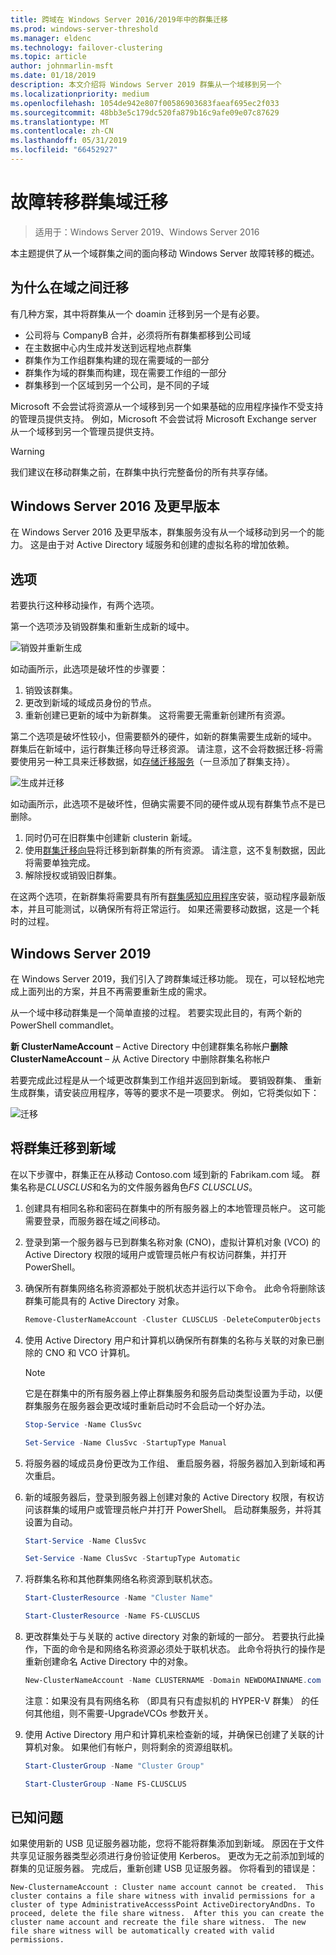 ```yaml
---
title: 跨域在 Windows Server 2016/2019年中的群集迁移
ms.prod: windows-server-threshold
ms.manager: eldenc
ms.technology: failover-clustering
ms.topic: article
author: johnmarlin-msft
ms.date: 01/18/2019
description: 本文介绍将 Windows Server 2019 群集从一个域移到另一个
ms.localizationpriority: medium
ms.openlocfilehash: 1054de942e807f00586903683faeaf695ec2f033
ms.sourcegitcommit: 48bb3e5c179dc520fa879b16c9afe09e07c87629
ms.translationtype: MT
ms.contentlocale: zh-CN
ms.lasthandoff: 05/31/2019
ms.locfileid: "66452927"
---
```

# <a name="failover-cluster-domain-migration"></a>故障转移群集域迁移

> 适用于：Windows Server 2019、Windows Server 2016

本主题提供了从一个域群集之间的面向移动 Windows Server 故障转移的概述。

## <a name="why-migrate-between-domains"></a>为什么在域之间迁移

有几种方案，其中将群集从一个 doamin 迁移到另一个是有必要。

- 公司将与 CompanyB 合并，必须将所有群集都移到公司域
- 在主数据中心内生成并发送到远程地点群集
- 群集作为工作组群集构建的现在需要域的一部分
- 群集作为域的群集而构建，现在需要工作组的一部分
- 群集移到一个区域到另一个公司，是不同的子域

Microsoft 不会尝试将资源从一个域移到另一个如果基础的应用程序操作不受支持的管理员提供支持。 例如，Microsoft 不会尝试将 Microsoft Exchange server 从一个域移到另一个管理员提供支持。

   > [!WARNING]
   > 我们建议在移动群集之前，在群集中执行完整备份的所有共享存储。

## <a name="windows-server-2016-and-earlier"></a>Windows Server 2016 及更早版本

在 Windows Server 2016 及更早版本，群集服务没有从一个域移动到另一个的能力。  这是由于对 Active Directory 域服务和创建的虚拟名称的增加依赖。   

## <a name="options"></a>选项

若要执行这种移动操作，有两个选项。

第一个选项涉及销毁群集和重新生成新的域中。

![销毁并重新生成](media/Cross-Domain-Cluster-Migration/Cross-Cluster-Domain-Migration-1.gif)

如动画所示，此选项是破坏性的步骤要：

1. 销毁该群集。
2. 更改到新域的域成员身份的节点。
3. 重新创建已更新的域中为新群集。  这将需要无需重新创建所有资源。

第二个选项是破坏性较小，但需要额外的硬件，如新的群集需要生成新的域中。  群集后在新域中，运行群集迁移向导迁移资源。 请注意，这不会将数据迁移-将需要使用另一种工具来迁移数据，如[存储迁移服务](../storage/storage-migration-service/overview.md)（一旦添加了群集支持）。

![生成并迁移](media/Cross-Domain-Cluster-Migration/Cross-Cluster-Domain-Migration-2.gif)

如动画所示，此选项不是破坏性，但确实需要不同的硬件或从现有群集节点不是已删除。

1. 同时仍可在旧群集中创建新 clusterin 新域。
2. 使用[群集迁移向导](https://docs.microsoft.com/en-us/previous-versions/windows/it-pro/windows-server-2008-R2-and-2008/cc754481(v=ws.10))将迁移到新群集的所有资源。 请注意，这不复制数据，因此将需要单独完成。
3. 解除授权或销毁旧群集。

在这两个选项，在新群集将需要具有所有[群集感知应用程序](https://technet.microsoft.com/aa369082(v=vs.90))安装，驱动程序最新版本，并且可能测试，以确保所有将正常运行。  如果还需要移动数据，这是一个耗时的过程。

## <a name="windows-server-2019"></a>Windows Server 2019

在 Windows Server 2019，我们引入了跨群集域迁移功能。  现在，可以轻松地完成上面列出的方案，并且不再需要重新生成的需求。  

从一个域中移动群集是一个简单直接的过程。 若要实现此目的，有两个新的 PowerShell commandlet。

**新 ClusterNameAccount** – Active Directory 中创建群集名称帐户**删除 ClusterNameAccount** – 从 Active Directory 中删除群集名称帐户

若要完成此过程是从一个域更改群集到工作组并返回到新域。  要销毁群集、 重新生成群集，请安装应用程序，等等的要求不是一项要求。 例如，它将类似如下：

![迁移](media/Cross-Domain-Cluster-Migration/Cross-Cluster-Domain-Migration-3.gif)

## <a name="migrating-a-cluster-to-a-new-domain"></a>将群集迁移到新域

在以下步骤中，群集正在从移动 Contoso.com 域到新的 Fabrikam.com 域。  群集名称是*CLUSCLUS*和名为的文件服务器角色*FS CLUSCLUS*。

1. 创建具有相同名称和密码在群集中的所有服务器上的本地管理员帐户。  这可能需要登录，而服务器在域之间移动。
2. 登录到第一个服务器与已到群集名称对象 (CNO)，虚拟计算机对象 (VCO) 的 Active Directory 权限的域用户或管理员帐户有权访问群集，并打开 PowerShell。
3. 确保所有群集网络名称资源都处于脱机状态并运行以下命令。  此命令将删除该群集可能具有的 Active Directory 对象。

   ```PowerShell
   Remove-ClusterNameAccount -Cluster CLUSCLUS -DeleteComputerObjects
   ```
4. 使用 Active Directory 用户和计算机以确保所有群集的名称与关联的对象已删除的 CNO 和 VCO 计算机。

   > [!NOTE]
   > 它是在群集中的所有服务器上停止群集服务和服务启动类型设置为手动，以便群集服务在服务器会更改域时重新启动时不会启动一个好办法。

   ```PowerShell
   Stop-Service -Name ClusSvc

   Set-Service -Name ClusSvc -StartupType Manual
   ```

5. 将服务器的域成员身份更改为工作组、 重启服务器，将服务器加入到新域和再次重启。
6. 新的域服务器后，登录到服务器上创建对象的 Active Directory 权限，有权访问该群集的域用户或管理员帐户并打开 PowerShell。 启动群集服务，并将其设置为自动。

   ```PowerShell
   Start-Service -Name ClusSvc

   Set-Service -Name ClusSvc -StartupType Automatic
   ```
7. 将群集名称和其他群集网络名称资源到联机状态。

   ```PowerShell
   Start-ClusterResource -Name "Cluster Name"

   Start-ClusterResource -Name FS-CLUSCLUS
   ```

8. 更改群集处于与关联的 active directory 对象的新域的一部分。 若要执行此操作，下面的命令是和网络名称资源必须处于联机状态。  此命令将执行的操作是重新创建命名 Active Directory 中的对象。

   ```PowerShell
   New-ClusterNameAccount -Name CLUSTERNAME -Domain NEWDOMAINNAME.com -UpgradeVCOs
   ```

    注意：如果没有具有网络名称 （即具有只有虚拟机的 HYPER-V 群集） 的任何其他组，则不需要-UpgradeVCOs 参数开关。

9. 使用 Active Directory 用户和计算机来检查新的域，并确保已创建了关联的计算机对象。 如果他们有帐户，则将剩余的资源组联机。

   ```PowerShell
   Start-ClusterGroup -Name "Cluster Group"

   Start-ClusterGroup -Name FS-CLUSCLUS
   ```

## <a name="known-issues"></a>已知问题

如果使用新的 USB 见证服务器功能，您将不能将群集添加到新域。  原因在于文件共享见证服务器类型必须进行身份验证使用 Kerberos。  更改为无之前添加到域的群集的见证服务器。  完成后，重新创建 USB 见证服务器。  你将看到的错误是：

```
New-ClusternameAccount : Cluster name account cannot be created.  This cluster contains a file share witness with invalid permissions for a cluster of type AdministrativeAccesssPoint ActiveDirectoryAndDns. To proceed, delete the file share witness.  After this you can create the cluster name account and recreate the file share witness.  The new file share witness will be automatically created with valid permissions.
```

